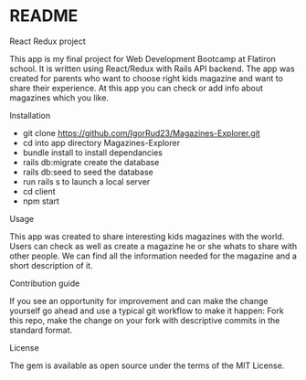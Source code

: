 # README

React Redux project

This app is my final project for Web Development Bootcamp at Flatiron school. It is written using React/Redux with Rails API backend. The app was created for parents who want to choose right kids magazine and want to share their experience. At this app you can check or add info about magazines which you like.

Installation

* git clone https://github.com/IgorRud23/Magazines-Explorer.git
* cd into app directory Magazines-Explorer
* bundle install to install dependancies
* rails db:migrate create the database
* rails db:seed to seed the database
* run rails s to launch a local server
* cd client
* npm start

Usage

This app was created to share interesting kids magazines with the world. Users can check as well as create a magazine he or she whats to share with other people. We can find all the information needed for the magazine and a short description of it.

Contribution guide

If you see an opportunity for improvement and can make the change yourself go ahead and use a typical git workflow to make it happen: Fork this repo, make the change on your fork with descriptive commits in the standard format.

License

The gem is available as open source under the terms of the MIT License.
